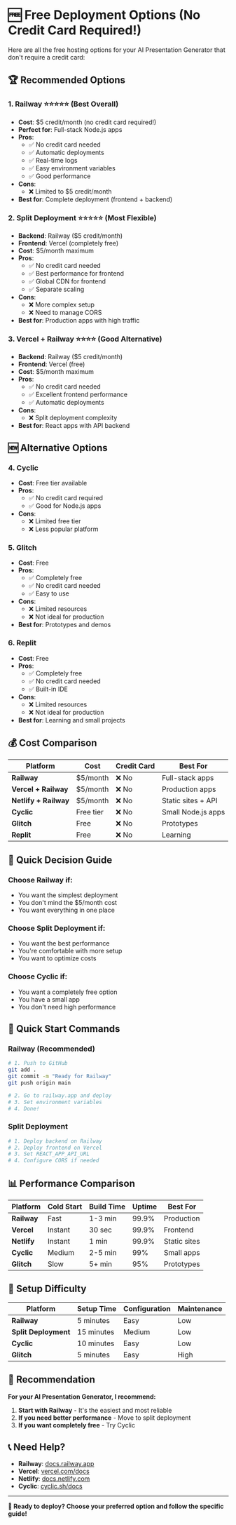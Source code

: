 # 🆓 Free Deployment Options (No Credit Card Required!)

Here are all the free hosting options for your AI Presentation Generator that don't require a credit card:

## 🏆 Recommended Options

### 1. **Railway** ⭐⭐⭐⭐⭐ (Best Overall)
- **Cost**: $5 credit/month (no credit card required!)
- **Perfect for**: Full-stack Node.js apps
- **Pros**: 
  - ✅ No credit card needed
  - ✅ Automatic deployments
  - ✅ Real-time logs
  - ✅ Easy environment variables
  - ✅ Good performance
- **Cons**: 
  - ❌ Limited to $5 credit/month
- **Best for**: Complete deployment (frontend + backend)

### 2. **Split Deployment** ⭐⭐⭐⭐⭐ (Most Flexible)
- **Backend**: Railway ($5 credit/month)
- **Frontend**: Vercel (completely free)
- **Cost**: $5/month maximum
- **Pros**:
  - ✅ No credit card needed
  - ✅ Best performance for frontend
  - ✅ Global CDN for frontend
  - ✅ Separate scaling
- **Cons**:
  - ❌ More complex setup
  - ❌ Need to manage CORS
- **Best for**: Production apps with high traffic

### 3. **Vercel + Railway** ⭐⭐⭐⭐ (Good Alternative)
- **Backend**: Railway ($5 credit/month)
- **Frontend**: Vercel (free)
- **Cost**: $5/month maximum
- **Pros**:
  - ✅ No credit card needed
  - ✅ Excellent frontend performance
  - ✅ Automatic deployments
- **Cons**:
  - ❌ Split deployment complexity
- **Best for**: React apps with API backend

## 🆕 Alternative Options

### 4. **Cyclic**
- **Cost**: Free tier available
- **Pros**: 
  - ✅ No credit card required
  - ✅ Good for Node.js apps
- **Cons**:
  - ❌ Limited free tier
  - ❌ Less popular platform

### 5. **Glitch**
- **Cost**: Free
- **Pros**:
  - ✅ Completely free
  - ✅ No credit card needed
  - ✅ Easy to use
- **Cons**:
  - ❌ Limited resources
  - ❌ Not ideal for production
- **Best for**: Prototypes and demos

### 6. **Replit**
- **Cost**: Free
- **Pros**:
  - ✅ Completely free
  - ✅ No credit card needed
  - ✅ Built-in IDE
- **Cons**:
  - ❌ Limited resources
  - ❌ Not ideal for production
- **Best for**: Learning and small projects

## 💰 Cost Comparison

| Platform | Cost | Credit Card | Best For |
|----------|------|-------------|----------|
| **Railway** | $5/month | ❌ No | Full-stack apps |
| **Vercel + Railway** | $5/month | ❌ No | Production apps |
| **Netlify + Railway** | $5/month | ❌ No | Static sites + API |
| **Cyclic** | Free tier | ❌ No | Small Node.js apps |
| **Glitch** | Free | ❌ No | Prototypes |
| **Replit** | Free | ❌ No | Learning |

## 🎯 Quick Decision Guide

### Choose **Railway** if:
- You want the simplest deployment
- You don't mind the $5/month cost
- You want everything in one place

### Choose **Split Deployment** if:
- You want the best performance
- You're comfortable with more setup
- You want to optimize costs

### Choose **Cyclic** if:
- You want a completely free option
- You have a small app
- You don't need high performance

## 🚀 Quick Start Commands

### Railway (Recommended)
```bash
# 1. Push to GitHub
git add .
git commit -m "Ready for Railway"
git push origin main

# 2. Go to railway.app and deploy
# 3. Set environment variables
# 4. Done!
```

### Split Deployment
```bash
# 1. Deploy backend on Railway
# 2. Deploy frontend on Vercel
# 3. Set REACT_APP_API_URL
# 4. Configure CORS if needed
```

## 📊 Performance Comparison

| Platform | Cold Start | Build Time | Uptime | Best For |
|----------|------------|------------|--------|----------|
| **Railway** | Fast | 1-3 min | 99.9% | Production |
| **Vercel** | Instant | 30 sec | 99.9% | Frontend |
| **Netlify** | Instant | 1 min | 99.9% | Static sites |
| **Cyclic** | Medium | 2-5 min | 99% | Small apps |
| **Glitch** | Slow | 5+ min | 95% | Prototypes |

## 🔧 Setup Difficulty

| Platform | Setup Time | Configuration | Maintenance |
|----------|------------|---------------|-------------|
| **Railway** | 5 minutes | Easy | Low |
| **Split Deployment** | 15 minutes | Medium | Low |
| **Cyclic** | 10 minutes | Easy | Low |
| **Glitch** | 5 minutes | Easy | High |

## 🎉 Recommendation

**For your AI Presentation Generator, I recommend:**

1. **Start with Railway** - It's the easiest and most reliable
2. **If you need better performance** - Move to split deployment
3. **If you want completely free** - Try Cyclic

## 📞 Need Help?

- **Railway**: [docs.railway.app](https://docs.railway.app)
- **Vercel**: [vercel.com/docs](https://vercel.com/docs)
- **Netlify**: [docs.netlify.com](https://docs.netlify.com)
- **Cyclic**: [cyclic.sh/docs](https://cyclic.sh/docs)

---

**🎯 Ready to deploy? Choose your preferred option and follow the specific guide!**
